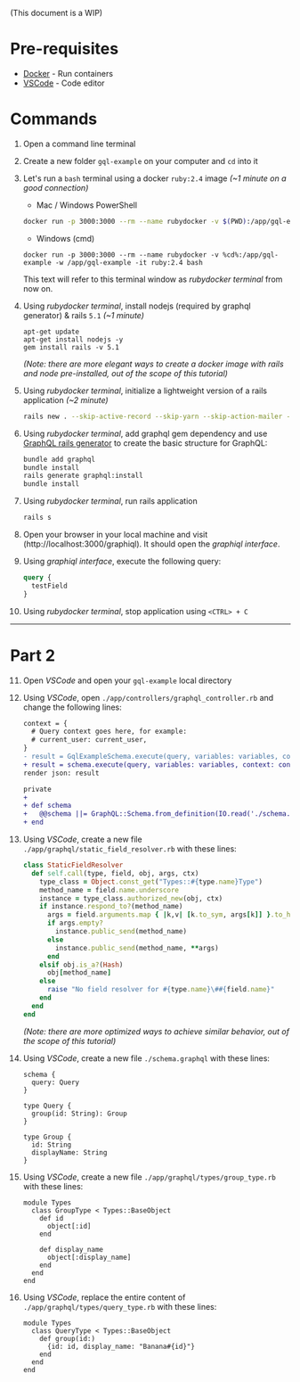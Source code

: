 (This document is a WIP)

# Pre-requisites

- [Docker](https://www.docker.com/products/docker-desktop) - Run containers
- [VSCode](https://code.visualstudio.com/) - Code editor

# Commands

1. Open a command line terminal

2. Create a new folder `gql-example` on your computer and `cd` into it

3. Let's run a `bash` terminal using a docker `ruby:2.4` image _(~1 minute on a good connection)_

   - Mac / Windows PowerShell
   ```bash
   docker run -p 3000:3000 --rm --name rubydocker -v $(PWD):/app/gql-example -w /app/gql-example -it ruby:2.4 bash
     ```

   - Windows (cmd)
   ```DOS
   docker run -p 3000:3000 --rm --name rubydocker -v %cd%:/app/gql-example -w /app/gql-example -it ruby:2.4 bash
   ```

   This text will refer to this terminal window as _rubydocker terminal_ from now on.

4. Using _rubydocker terminal_, install nodejs (required by graphql generator) & rails `5.1` _(~1 minute)_
   ```rails
   apt-get update
   apt-get install nodejs -y
   gem install rails -v 5.1
   ```

   _(Note: there are more elegant ways to create a docker image with rails and node pre-installed, out of the scope of this tutorial)_

5.  Using _rubydocker terminal_, initialize a lightweight version of a rails application _(~2 minute)_
    ```bash
    rails new . --skip-active-record --skip-yarn --skip-action-mailer --skip-active-storage --skip-action-cable --skip-coffee --skip-javascript --skip-turbolinks --skip-bootsnap --skip-spring
    ```

6. Using _rubydocker terminal_, add graphql gem dependency and use [GraphQL rails generator](https://graphql-ruby.org/schema/generators.html#graphqlinstall) to create the basic structure for GraphQL:
   ```bash
   bundle add graphql
   bundle install
   rails generate graphql:install
   bundle install
   ```

7. Using _rubydocker terminal_, run rails application

   ```bash
   rails s
   ```

8. Open your browser in your local machine and visit (http://localhost:3000/graphiql). It should open the _graphiql interface_.

9. Using _graphiql interface_, execute the following query:
    ```graphql
    query {
      testField
    }
    ```
10. Using _rubydocker terminal_, stop application using `<CTRL> + C`
----

# Part 2

11. Open _VSCode_ and open your `gql-example` local directory

12. Using _VSCode_, open `./app/controllers/graphql_controller.rb` and change the following lines:

    ```diff
    context = {
      # Query context goes here, for example:
      # current_user: current_user,
    }
    - result = GqlExampleSchema.execute(query, variables: variables, context: context, operation_name: operation_name)
    + result = schema.execute(query, variables: variables, context: context, operation_name: operation_name)
    render json: result
    ```

    ```diff
    private
    +
    + def schema
    +   @@schema ||= GraphQL::Schema.from_definition(IO.read('./schema.graphql'), default_resolve: StaticFieldResolver)
    + end
    ```

13. Using _VSCode_, create a new file `./app/graphql/static_field_resolver.rb` with these lines:

    ```ruby
    class StaticFieldResolver
      def self.call(type, field, obj, args, ctx)
        type_class = Object.const_get("Types::#{type.name}Type")
        method_name = field.name.underscore
        instance = type_class.authorized_new(obj, ctx)
        if instance.respond_to?(method_name)
          args = field.arguments.map { |k,v| [k.to_sym, args[k]] }.to_h
          if args.empty?
            instance.public_send(method_name)
          else
            instance.public_send(method_name, **args)
          end
        elsif obj.is_a?(Hash)
          obj[method_name]
        else
          raise "No field resolver for #{type.name}\##{field.name}"
        end
      end
    end
    ```
    _(Note: there are more optimized ways to achieve similar behavior, out of the scope of this tutorial)_


14. Using _VSCode_, create a new file `./schema.graphql` with these lines:

    ```
    schema {
      query: Query
    }

    type Query {
      group(id: String): Group
    }

    type Group {
      id: String
      displayName: String
    }
    ```

15. Using _VSCode_, create a new file `./app/graphql/types/group_type.rb` with these lines:

    ```
    module Types
      class GroupType < Types::BaseObject
        def id  
          object[:id]
        end

        def display_name
          object[:display_name]
        end
      end
    end
    ```


16. Using _VSCode_, replace the entire content of `./app/graphql/types/query_type.rb` with these lines:

    ```
    module Types
      class QueryType < Types::BaseObject
        def group(id:)
          {id: id, display_name: "Banana#{id}"}
        end
      end
    end
    ```
